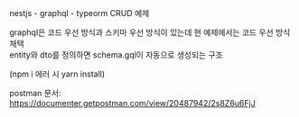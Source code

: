 nestjs - graphql - typeorm CRUD 예제

graphql은 코드 우선 방식과 스키마 우선 방식이 있는데 현 예제에서는 코드 우선 방식 채택<br>
entity와 dto를 정의하면 schema.gql이 자동으로 생성되는 구조

(npm i 에러 시 yarn install)

postman 문서: https://documenter.getpostman.com/view/20487942/2s8Z6u6FjJ

